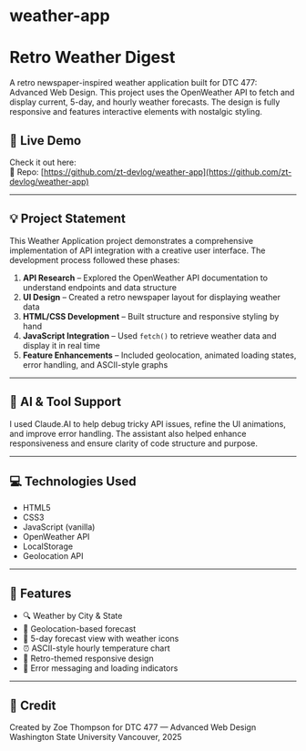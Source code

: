 # weather-app
# Retro Weather Digest

A retro newspaper-inspired weather application built for DTC 477: Advanced Web Design. This project uses the OpenWeather API to fetch and display current, 5-day, and hourly weather forecasts. The design is fully responsive and features interactive elements with nostalgic styling.

## 🔗 Live Demo

Check it out here:  
🔗 Repo: [https://github.com/zt-devlog/weather-app](https://github.com/zt-devlog/weather-app)


---

## 💡 Project Statement

This Weather Application project demonstrates a comprehensive implementation of API integration with a creative user interface. The development process followed these phases:

1. **API Research** – Explored the OpenWeather API documentation to understand endpoints and data structure  
2. **UI Design** – Created a retro newspaper layout for displaying weather data  
3. **HTML/CSS Development** – Built structure and responsive styling by hand  
4. **JavaScript Integration** – Used `fetch()` to retrieve weather data and display it in real time  
5. **Feature Enhancements** – Included geolocation, animated loading states, error handling, and ASCII-style graphs

---

## 🤖 AI & Tool Support

I used Claude.AI to help debug tricky API issues, refine the UI animations, and improve error handling. The assistant also helped enhance responsiveness and ensure clarity of code structure and purpose.

---

## 💻 Technologies Used

- HTML5  
- CSS3  
- JavaScript (vanilla)  
- OpenWeather API  
- LocalStorage  
- Geolocation API  

---

## 🧩 Features

- 🔍 Weather by City & State  
- 📍 Geolocation-based forecast  
- 📅 5-day forecast view with weather icons  
- ⏰ ASCII-style hourly temperature chart  
- 🎨 Retro-themed responsive design  
- 🛑 Error messaging and loading indicators  

---

## 📝 Credit

Created by Zoe Thompson for DTC 477 — Advanced Web Design  
Washington State University Vancouver, 2025
